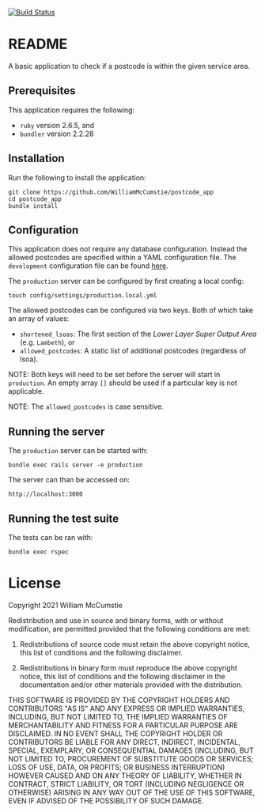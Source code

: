 [![Build Status](https://app.travis-ci.com/WilliamMcCumstie/postcode_app.svg?branch=master)](https://app.travis-ci.com/WilliamMcCumstie/postcode_app)

# README

A basic application to check if a postcode is within the given service area.

## Prerequisites

This application requires the following:

* `ruby` version 2.6.5, and
* `bundler` version 2.2.28

## Installation

Run the following to install the application:

```
git clone https://github.com/WilliamMcCumstie/postcode_app
cd postcode_app
bundle install
```

## Configuration

This application does not require any database configuration. Instead the allowed postcodes are specified within a YAML configuration file. The `development` configuration file can be found [here](config/settings/production.yml).

The `production` server can be configured by first creating a local config:

```
touch config/settings/production.local.yml
```

The allowed postcodes can be configured via two keys. Both of which take an array of values:

* `shortened_lsoas`: The first section of the _Lower Layer Super Output Area_ (e.g. `Lambeth`), or
* `allowed_postcodes`: A static list of additional postcodes (regardless of lsoa).

NOTE: Both keys will need to be set before the server will start in `production`. An empty array `[]` should be used if a particular key is not applicable.

NOTE: The `allowed_postcodes` is case sensitive.

## Running the server

The `production` server can be started with:

```
bundle exec rails server -e production
```

The server can than be accessed on:

`http://localhost:3000`

## Running the test suite

The tests can be ran with:

`bundle exec rspec`

# License

Copyright 2021 William McCumstie

Redistribution and use in source and binary forms, with or without modification, are permitted provided that the following conditions are met:

1. Redistributions of source code must retain the above copyright notice, this list of conditions and the following disclaimer.

2. Redistributions in binary form must reproduce the above copyright notice, this list of conditions and the following disclaimer in the documentation and/or other materials provided with the distribution.

THIS SOFTWARE IS PROVIDED BY THE COPYRIGHT HOLDERS AND CONTRIBUTORS "AS IS" AND ANY EXPRESS OR IMPLIED WARRANTIES, INCLUDING, BUT NOT LIMITED TO, THE IMPLIED WARRANTIES OF MERCHANTABILITY AND FITNESS FOR A PARTICULAR PURPOSE ARE DISCLAIMED. IN NO EVENT SHALL THE COPYRIGHT HOLDER OR CONTRIBUTORS BE LIABLE FOR ANY DIRECT, INDIRECT, INCIDENTAL, SPECIAL, EXEMPLARY, OR CONSEQUENTIAL DAMAGES (INCLUDING, BUT NOT LIMITED TO, PROCUREMENT OF SUBSTITUTE GOODS OR SERVICES; LOSS OF USE, DATA, OR PROFITS; OR BUSINESS INTERRUPTION) HOWEVER CAUSED AND ON ANY THEORY OF LIABILITY, WHETHER IN CONTRACT, STRICT LIABILITY, OR TORT (INCLUDING NEGLIGENCE OR OTHERWISE) ARISING IN ANY WAY OUT OF THE USE OF THIS SOFTWARE, EVEN IF ADVISED OF THE POSSIBILITY OF SUCH DAMAGE.
